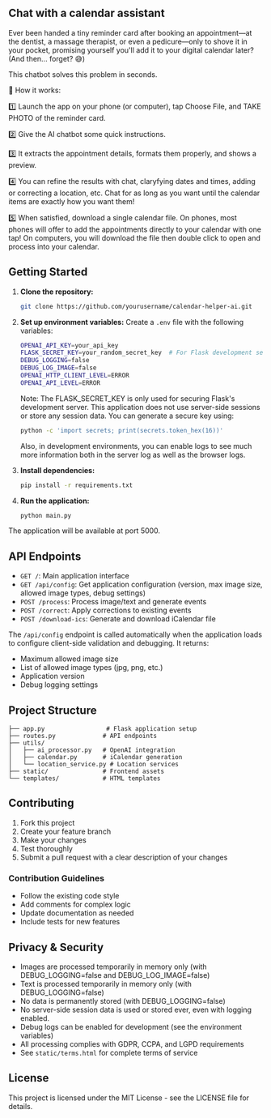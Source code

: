 ## Chat with a calendar assistant

Ever been handed a tiny reminder card after booking an appointment—at the dentist, a massage therapist, or even a pedicure—only to shove it in your pocket, promising yourself you'll add it to your digital calendar later? (And then... forget? 😅)

This chatbot solves this problem in seconds.

📸 How it works:

1️⃣ Launch the app on your phone (or computer), tap Choose File, and TAKE PHOTO of the reminder card.

2️⃣ Give the AI chatbot some quick instructions.

3️⃣ It extracts the appointment details, formats them properly, and shows a preview.

4️⃣ You can refine the results with chat, claryfying dates and times, adding or correcting a location, etc. Chat for as long as you want until the calendar items are exactly how you want them!

5️⃣ When satisfied, download a single calendar file. On phones, most phones will offer to add the appointments directly to your calendar with one tap! On computers, you will download the file then double click to open and process into your calendar.

## Getting Started

1. **Clone the repository:**
   ```bash
   git clone https://github.com/yourusername/calendar-helper-ai.git
   ```
2. **Set up environment variables:**
   Create a `.env` file with the following variables:
   ```bash
   OPENAI_API_KEY=your_api_key
   FLASK_SECRET_KEY=your_random_secret_key  # For Flask development server only
   DEBUG_LOGGING=false
   DEBUG_LOG_IMAGE=false
   OPENAI_HTTP_CLIENT_LEVEL=ERROR
   OPENAI_API_LEVEL=ERROR
   ```

   Note: The FLASK_SECRET_KEY is only used for securing Flask's development server. This application does not use server-side sessions or store any session data. You can generate a secure key using:
   ```bash
   python -c 'import secrets; print(secrets.token_hex(16))'
   ```

   Also, in development environments, you can enable logs to see much more information both in the server log as well as the browser logs.

4. **Install dependencies:**
   ```bash
   pip install -r requirements.txt
   ```

5. **Run the application:**
   ```bash
   python main.py
   ```

The application will be available at port 5000.

## API Endpoints

- `GET /`: Main application interface
- `GET /api/config`: Get application configuration (version, max image size, allowed image types, debug settings)
- `POST /process`: Process image/text and generate events
- `POST /correct`: Apply corrections to existing events
- `POST /download-ics`: Generate and download iCalendar file

The `/api/config` endpoint is called automatically when the application loads to configure client-side validation and debugging. It returns:
- Maximum allowed image size
- List of allowed image types (jpg, png, etc.)
- Application version
- Debug logging settings

## Project Structure

```
├── app.py                 # Flask application setup
├── routes.py             # API endpoints
├── utils/
│   ├── ai_processor.py   # OpenAI integration
│   ├── calendar.py       # iCalendar generation
│   └── location_service.py # Location services
├── static/               # Frontend assets
└── templates/            # HTML templates
```

## Contributing

1. Fork this project
2. Create your feature branch
3. Make your changes
4. Test thoroughly
5. Submit a pull request with a clear description of your changes

### Contribution Guidelines

- Follow the existing code style
- Add comments for complex logic
- Update documentation as needed
- Include tests for new features

## Privacy & Security

- Images are processed temporarily in memory only (with DEBUG_LOGGING=false and DEBUG_LOG_IMAGE=false)
- Text is processed temporarily in memory only (with DEBUG_LOGGING=false)
- No data is permanently stored (with DEBUG_LOGGING=false)
- No server-side session data is used or stored ever, even with logging enabled.
- Debug logs can be enabled for development (see the environment variables)
- All processing complies with GDPR, CCPA, and LGPD requirements
- See `static/terms.html` for complete terms of service

## License

This project is licensed under the MIT License - see the LICENSE file for details.